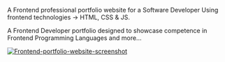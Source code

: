 A Frontend professional portfolio website for a Software Developer Using frontend technologies -> HTML, CSS & JS.

A Frontend Developer portfolio designed to showcase competence in Frontend Programming Languages and more...

[
![Frontend-portfolio-website-screenshot](https://github.com/user-attachments/assets/eca0476f-639c-430c-b2b4-03862f0e19ea)
](https://frontend-portfolio-website-liart.vercel.app/)
